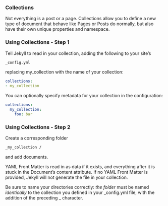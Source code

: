 ### Collections

Not everything is a post or a page. Collections allow you to define a new type of document that behave like Pages or Posts do normally, but also have their own unique properties and namespace.
<!-- vertical-slide -->

### Using Collections - Step 1

Tell Jekyll to read in your collection, adding the following to your site’s 

```sh
_config.yml
```

replacing my_collection with the name of your collection:

```yaml
collections:
- my_collection
```

You can optionally specify metadata for your collection in the configuration:

```yaml
collections:
  my_collection:
    foo: bar
```
<!-- vertical-slide -->

### Using Collections - Step 2

Create a corresponding folder 

```sh
_my_collection /
```

and add documents. 

YAML Front Matter is read in as data if it exists, and everything after it is stuck in the Document’s content attribute. If no YAML Front Matter is provided, Jekyll will not generate the file in your collection.

Be sure to name your directories correctly: *the folder* must be named *identically* to the collection you defined in your \_config.yml file, with the addition of the preceding _ character.
<!-- next-slide -->